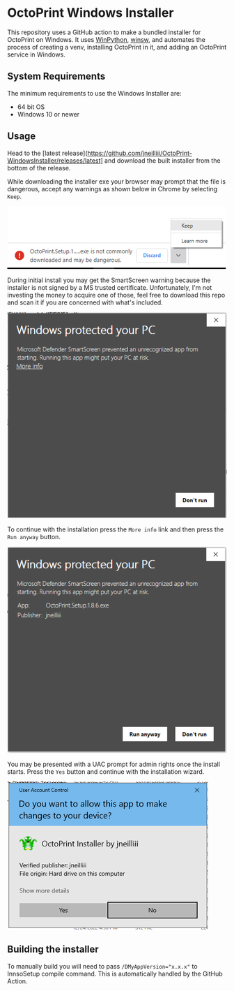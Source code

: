 # OctoPrint Windows Installer

This repository uses a GitHub action to make a bundled installer for OctoPrint on Windows. It uses [WinPython](https://github.com/winpython/winpython), [winsw](https://github.com/winsw/winsw), and automates the process of creating a venv, installing OctoPrint in it, and adding an OctoPrint service in Windows.

## System Requirements

The minimum requirements to use the Windows Installer are:
* 64 bit OS
* Windows 10 or newer

## Usage

Head to the [latest release](https://github.com/jneilliii/OctoPrint-WindowsInstaller/releases/latest] and download the built installer from the bottom of the release.

While downloading the installer exe your browser may prompt that the file is dangerous, accept any warnings as shown below in Chrome by selecting `Keep`.

![download warning](download_warning.png)

During initial install you may get the SmartScreen warning because the installer is not signed by a MS trusted certificate. Unfortunately, I'm not investing the money to acquire one of those, feel free to download this repo and scan it if you are concerned with what's included. 

![smart screen 1](smartscreen_1.png)

To continue with the installation press the `More info` link and then press the `Run anyway` button.

![smart screen 2](smartscreen_2.png)

You may be presented with a UAC prompt for admin rights once the install starts. Press the `Yes` button and continue with the installation wizard. 

![UAC Prompt](uac_prompt.png)

## Building the installer

To manually build you will need to pass `/DMyAppVersion="x.x.x"` to InnsoSetup compile command. This is automatically handled by the GitHub Action.  

